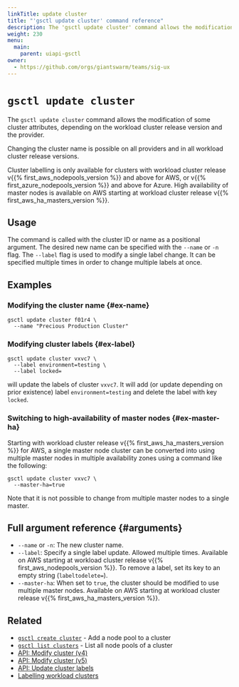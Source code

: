 ```yaml
---
linkTitle: update cluster
title: "'gsctl update cluster' command reference"
description: The 'gsctl update cluster' command allows the modification of the cluster name, its labels, and converting it to provide high-availability Kubernetes masters.
weight: 230
menu:
  main:
    parent: uiapi-gsctl
owner:
  - https://github.com/orgs/giantswarm/teams/sig-ux
---
```


# `gsctl update cluster`

The `gsctl update cluster` command allows the modification of some cluster attributes, depending on the workload cluster release version and the provider.

Changing the cluster name is possible on all providers and in all workload cluster release versions.

Cluster labelling is only available for clusters with workload cluster release v{{% first_aws_nodepools_version %}} and above for AWS, or v{{% first_azure_nodepools_version %}} and above for Azure. High availability of master nodes is available on AWS starting at workload cluster release v{{% first_aws_ha_masters_version %}}.

## Usage

The command is called with the cluster ID or name as a positional argument.
The desired new name can be specified with the `--name` or `-n` flag.
The `--label` flag is used to modify a single label change.
It can be specified multiple times in order to change multiple labels at once.

## Examples

### Modifying the cluster name {#ex-name}

```nohighlight
gsctl update cluster f01r4 \
  --name "Precious Production Cluster"
```

### Modifying cluster labels {#ex-label}

```nohighlight
gsctl update cluster vxvc7 \
  --label environment=testing \
  --label locked=
```

will update the labels of cluster `vxvc7`. It will add (or update depending on prior existence) label `environment=testing` and delete the label with key `locked`.

### Switching to high-availability of master nodes {#ex-master-ha}

Starting with workload cluster release v{{% first_aws_ha_masters_version %}} for AWS, a single master node cluster can be converted into using multiple master nodes in multiple availability zones using a command like the following:

```nohighlight
gsctl update cluster vxvc7 \
  --master-ha=true
```

Note that it is not possible to change from multiple master nodes to a single master.

## Full argument reference {#arguments}

- `--name` or `-n`: The new cluster name.
- `--label`: Specify a single label update.
Allowed multiple times.
Available on AWS starting at workload cluster release v{{% first_aws_nodepools_version %}}.
To remove a label, set its key to an empty string (`labeltodelete=`).
- `--master-ha`: When set to `true`, the cluster should be modified to use multiple master nodes. Available on AWS starting at workload cluster release v{{% first_aws_ha_masters_version %}}.

## Related

- [`gsctl create cluster`](/reference/gsctl/create-cluster/) - Add a node pool to a cluster
- [`gsctl list clusters`](/reference/gsctl/list-clusters/) - List all node pools of a cluster
- [API: Modify cluster (v4)](/api/#operation/modifyCluster)
- [API: Modify cluster (v5)](/api/#operation/modifyClusterV5)
- [API: Update cluster labels](/api/#operation/setClusterLabels)
- [Labelling workload clusters](/guides/workload-cluster-labelling/)
